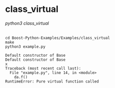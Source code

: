 # class_virtual

###### python3 class_virtual

	cd Boost-Python-Examples/Examples/class_virtual
	make
    python3 example.py

    Default constructor of Base
    Default constructor of Base
    x
    Traceback (most recent call last):
      File "example.py", line 14, in <module>
        da.f()
    RuntimeError: Pure virtual function called



